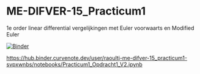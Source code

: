 # ME-DIFVER-15_Practicum1
1e order linear differential vergelijkingen met Euler voorwaarts en Modified Euler


[![Binder](https://mybinder.org/badge_logo.svg)](https://mybinder.org/v2/gh/RaoulTj/ME-DIFVER-15_Practicum1/master?labpath=Practicum1_Opdracht1_V2.ipynb)

https://hub.binder.curvenote.dev/user/raoultj-me-difver-15_practicum1-svpxwnbs/notebooks/Practicum1_Opdracht1_V2.ipynb
